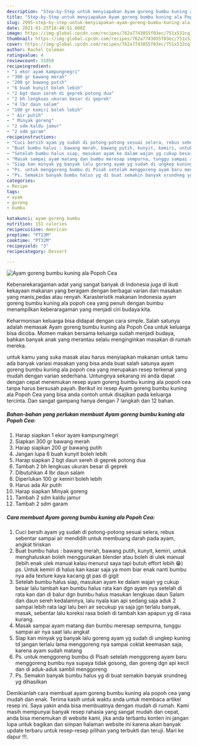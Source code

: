 ```yaml
---
description: "Step-by-Step untuk menyiapakan Ayam goreng bumbu kuning ala Popoh Cea Homemade"
title: "Step-by-Step untuk menyiapakan Ayam goreng bumbu kuning ala Popoh Cea Homemade"
slug: 2995-step-by-step-untuk-menyiapakan-ayam-goreng-bumbu-kuning-ala-popoh-cea-homemade
date: 2021-01-25T18:48:51.600Z
image: https://img-global.cpcdn.com/recipes/762a7743055f03ec/751x532cq70/ayam-goreng-bumbu-kuning-ala-popoh-cea-foto-resep-utama.jpg
thumbnail: https://img-global.cpcdn.com/recipes/762a7743055f03ec/751x532cq70/ayam-goreng-bumbu-kuning-ala-popoh-cea-foto-resep-utama.jpg
cover: https://img-global.cpcdn.com/recipes/762a7743055f03ec/751x532cq70/ayam-goreng-bumbu-kuning-ala-popoh-cea-foto-resep-utama.jpg
author: Rachel Coleman
ratingvalue: 4
reviewcount: 31050
recipeingredient:
- "1 ekor ayam kampungnegri"
- "300 gr bawang merah"
- "200 gr bawang putih"
- "6 buah kunyit boleh lebih"
- "2 bgt daun sereh di geprek potong dua"
- "2 bh lengkuas ukuran besar di geprek"
- "4 lbr daun salam"
- "100 gr kemiri boleh lebih"
- " Air putih"
- " Minyak goreng"
- "2 sdm kaldu jamur"
- "2 sdm garam"
recipeinstructions:
- "Cuci bersih ayam yg sudah di potong-potong sesuai selera, rebus sebentar sampai air mendidih untuk membuang darah pada ayam, angkat tiriskan"
- "Buat bumbu halus : bawang merah, bawang putih, kunyit, kemiri, untuk menghaluskan boleh menggunakan blender atau boleh di ulek manual (lebih enak ulek manual kalau menurut saya tapi butuh effort lebih 😁) ps. Untuk kemiri di halus kan kasar saja ya mom biar enak nanti bumbu nya ada texture kaya kacang gt pas di gigit"
- "Setelah bumbu halus siap, masukan ayam ke dalam wajan yg cukup besar lalu tambah kan bumbu halus rata kan dgn ayam nya setelah di rata kan dan di balur dgn bumbu halus masukan lengkuas daun Salam dan daun sereh kedalamnya, lalu nyala kan api sedang saja aduk 2 sampai lebih rata lagi lalu beri air secukup ya saja jgn terlalu banyak, masak, sebentar lalu koreksi rasa boleh di tambah kan apapun yg di rasa kurang."
- "Masak sampai ayam matang dan bumbu meresap sempurna, tunggu sampai air nya saat lalu angkat"
- "Siap kan minyak yg banyak lalu goreng ayam yg sudah di ungkep kuning td jangan terlalu lama menggoreng nya sampai coklat keemasan saja, karena ayam sudah matang"
- "Ps. untuk menggoreng bumbu di Pisah setelah menggoreng ayam baru menggoreng bumbu nya supaya tidak gosong, dan goreng dgn api kecil dan di aduk-aduk sambil menggoreng"
- "Ps. Semakin banyak bumbu halus yg di buat semakin banyak srundneg yg dihasilkan"
categories:
- Recipe
tags:
- ayam
- goreng
- bumbu

katakunci: ayam goreng bumbu 
nutrition: 151 calories
recipecuisine: American
preptime: "PT13M"
cooktime: "PT32M"
recipeyield: "3"
recipecategory: Dessert

---
```



![Ayam goreng bumbu kuning ala Popoh Cea](https://img-global.cpcdn.com/recipes/762a7743055f03ec/751x532cq70/ayam-goreng-bumbu-kuning-ala-popoh-cea-foto-resep-utama.jpg)

Kebenarekaragaman adat yang sangat banyak di Indonesia juga di ikuti kekayaan makanan yang beragam dengan berbagai varian dari masakan yang manis,pedas atau renyah. Karasteristik makanan Indonesia ayam goreng bumbu kuning ala popoh cea yang penuh dengan bumbu menampilkan keberaragaman yang menjadi ciri budaya kita.


Keharmonisan keluarga bisa didapat dengan cara simple. Salah satunya adalah memasak Ayam goreng bumbu kuning ala Popoh Cea untuk keluarga bisa dicoba. Momen makan bersama keluarga sudah menjadi budaya, bahkan banyak anak yang merantau selalu menginginkan masakan di rumah mereka.



untuk kamu yang suka masak atau harus menyiapkan makanan untuk tamu ada banyak variasi masakan yang bisa anda buat salah satunya ayam goreng bumbu kuning ala popoh cea yang merupakan resep terkenal yang mudah dengan varian sederhana. Untungnya sekarang ini anda dapat dengan cepat menemukan resep ayam goreng bumbu kuning ala popoh cea tanpa harus bersusah payah.
Berikut ini resep Ayam goreng bumbu kuning ala Popoh Cea yang bisa anda contoh untuk disajikan pada keluarga tercinta. Dan sangat gampang hanya dengan 7 langkah dan 12 bahan.


<!--inarticleads1-->

##### Bahan-bahan yang perlukan membuat Ayam goreng bumbu kuning ala Popoh Cea:

1. Harap siapkan 1 ekor ayam kampung/negri
1. Siapkan 300 gr bawang merah
1. Harap siapkan 200 gr bawang putih
1. Jangan lupa 6 buah kunyit boleh lebih
1. Harap siapkan 2 bgt daun sereh di geprek potong dua
1. Tambah 2 bh lengkuas ukuran besar di geprek
1. Dibutuhkan 4 lbr daun salam
1. Diperlukan 100 gr kemiri boleh lebih
1. Harus ada  Air putih
1. Harap siapkan  Minyak goreng
1. Tambah 2 sdm kaldu jamur
1. Tambah 2 sdm garam




<!--inarticleads2-->

##### Cara membuat  Ayam goreng bumbu kuning ala Popoh Cea:

1. Cuci bersih ayam yg sudah di potong-potong sesuai selera, rebus sebentar sampai air mendidih untuk membuang darah pada ayam, angkat tiriskan
1. Buat bumbu halus : bawang merah, bawang putih, kunyit, kemiri, untuk menghaluskan boleh menggunakan blender atau boleh di ulek manual (lebih enak ulek manual kalau menurut saya tapi butuh effort lebih 😁) ps. Untuk kemiri di halus kan kasar saja ya mom biar enak nanti bumbu nya ada texture kaya kacang gt pas di gigit
1. Setelah bumbu halus siap, masukan ayam ke dalam wajan yg cukup besar lalu tambah kan bumbu halus rata kan dgn ayam nya setelah di rata kan dan di balur dgn bumbu halus masukan lengkuas daun Salam dan daun sereh kedalamnya, lalu nyala kan api sedang saja aduk 2 sampai lebih rata lagi lalu beri air secukup ya saja jgn terlalu banyak, masak, sebentar lalu koreksi rasa boleh di tambah kan apapun yg di rasa kurang.
1. Masak sampai ayam matang dan bumbu meresap sempurna, tunggu sampai air nya saat lalu angkat
1. Siap kan minyak yg banyak lalu goreng ayam yg sudah di ungkep kuning td jangan terlalu lama menggoreng nya sampai coklat keemasan saja, karena ayam sudah matang
1. Ps. untuk menggoreng bumbu di Pisah setelah menggoreng ayam baru menggoreng bumbu nya supaya tidak gosong, dan goreng dgn api kecil dan di aduk-aduk sambil menggoreng
1. Ps. Semakin banyak bumbu halus yg di buat semakin banyak srundneg yg dihasilkan




Demikianlah cara membuat ayam goreng bumbu kuning ala popoh cea yang mudah dan enak. Terima kasih untuk waktu anda untuk membaca artikel resep ini. Saya yakin anda bisa membuatnya dengan mudah di rumah. Kami masih mempunyai banyak resep rahasia yang sangat mudah dan cepat, anda bisa menemukan di website kami, jika anda terbantu konten ini jangan lupa untuk bagikan dan simpan halaman website ini karena akan banyak update terbaru untuk resep-resep pilihan yang terbukti dan teruji. Mari ke dapur !!!. 
